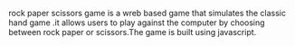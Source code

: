rock paper scissors game is a wreb based game that simulates the classic hand game .it allows users to play against the computer by choosing between rock paper or scissors.The game is built using javascript.
